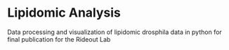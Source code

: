 # Lipidomic Analysis 

Data processing and visualization of lipidomic drosphila data in python for final publication for the Rideout Lab
